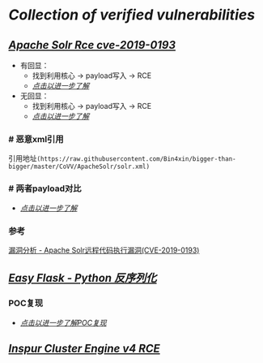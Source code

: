 # *Collection of verified vulnerabilities*

## [*Apache Solr Rce cve-2019-0193*](https://github.com/Bin4xin/bigger-than-bigger/tree/master/CoVV/ApacheSolr)

- 有回显：
    - 找到利用核心 -> payload写入 -> RCE
    - [*点击以进一步了解*](https://github.com/Bin4xin/bigger-than-bigger/blob/master/CoVV/ApacheSolr/README.MD#-%E6%9C%89%E5%9B%9E%E6%98%BEpayload)
- 无回显：
    - 找到利用核心 -> payload写入 -> RCE
    - [*点击以进一步了解*](https://github.com/Bin4xin/bigger-than-bigger/blob/master/CoVV/ApacheSolr/README.MD#-%E6%97%A0%E5%9B%9E%E6%98%BEpayload)

### # 恶意xml引用
引用地址`(https://raw.githubusercontent.com/Bin4xin/bigger-than-bigger/master/CoVV/ApacheSolr/solr.xml)`

### # 两者payload对比

- [*点击以进一步了解*](https://github.com/Bin4xin/bigger-than-bigger/blob/master/CoVV/ApacheSolr/README.MD#-%E5%8C%BA%E5%88%AB)

### 参考

[漏洞分析 - Apache Solr远程代码执行漏洞(CVE-2019-0193)](https://xz.aliyun.com/t/5965)

## [*Easy Flask - Python 反序列化*](https://github.com/Bin4xin/bigger-than-bigger/tree/master/CoVV/Flask)

### POC复现

- [*点击以进一步了解POC复现*](https://github.com/Bin4xin/bigger-than-bigger/tree/master/CoVV/Flask#%E5%8F%8D%E5%BA%8F%E5%88%97%E5%8C%96%E5%A4%8D%E7%8E%B0)

## [*Inspur Cluster Engine v4 RCE*](https://github.com/Bin4xin/bigger-than-bigger/tree/master/CoVV/1)



